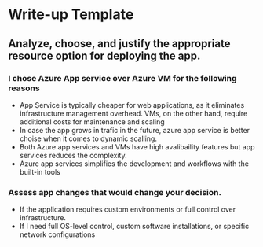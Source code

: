 # Write-up Template

## Analyze, choose, and justify the appropriate resource option for deploying the app.

### I chose Azure App service over Azure VM for the following reasons

- App Service is typically cheaper for web applications, as it eliminates infrastructure management overhead. VMs, on the other hand, require additional costs for maintenance and scaling
- In case the app grows in trafic in the future, azure app service is better choise when it comes to dynamic scalling.
- Both Azure app services and VMs have high avalibaility features but app services reduces the complexity.
- Azure app services simplifies the development and workflows with the built-in tools 


### Assess app changes that would change your decision.

- If the application requires custom environments or full control over infrastructure. 
- If I need full OS-level control, custom software installations, or specific network configurations